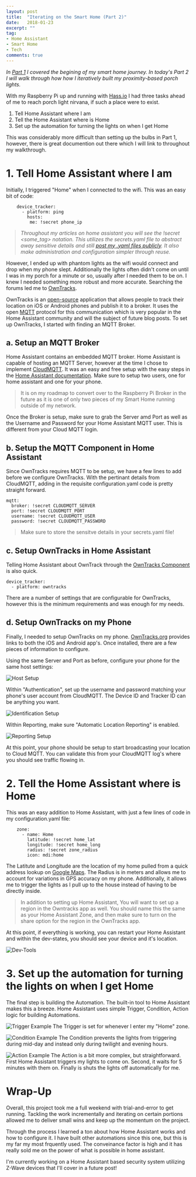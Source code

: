 ```yaml
---
layout: post
title:  "Iterating on the Smart Home (Part 2)"
date:   2018-01-23
excerpt: ""
tag:
- Home Assistant
- Smart Home
- Tech
comments: true
---
```


_In [Part 1](https://pattertj.github.io/Iterating-On-the-Smart-Home-Part-One/) I covered the begining of my smart home journey. In today's Part 2 I will walk through how how I iteratively built my proximity-based porch lights._ 

With my Raspberry Pi up and running with [Hass.io](https://home-assistant.io/) I had three tasks ahead of me to reach porch light nirvana, if such a place were to exist.

1. Tell Home Assistant where I am
2. Tell the Home Assistant where is Home
3. Set up the automation for turning the lights on when I get Home

This was considerably more difficult than setting up the bulbs in Part 1, however, there is great documention out there which I will link to throughout my walkthrough.

# 1. Tell Home Assistant where I am

Initially, I triggered "Home" when I connected to the wifi. This was an easy bit of code:

```	
	device_tracker:
  	  - platform: ping
	    hosts:
 	     me: !secret phone_ip
```	

> _Throughout my articles on home assistant you will see the !secret <some_tag> notation. This utilizes the secrets.yaml file to abstract away sensitive details and still [post my .yaml files publicly](https://github.com/pattertj/Home-Assistant-Configuration/blob/master/configuration.yaml). It also make administration and configuration simpler through reuse._

However, I ended up with phantom lights as the wifi would connect and drop when my phone slept. Additionally the lights often didn't come on until I was in my porch for a minute or so, usually after I needed them to be on. I knew I needed something more robust and more accurate. Searching the forums led me to [OwnTracks](http://owntracks.org/).

OwnTracks is an [open-source](https://github.com/owntracks/owntracks) application that allows people to track their location on iOS or Android phones and publish it to a broker. It uses the open [MQTT](http://mqtt.org/) protocol for this communication which is very popular in the Home Assistant community and will the subject of future blog posts. To set up OwnTracks, I started with finding an MQTT Broker.

## a. Setup an MQTT Broker

Home Assistant contains an embedded MQTT broker. Home Assistant is capable of hosting an MQTT Server, however at the time I chose to implement [CloudMQTT](https://www.cloudmqtt.com/). It was an easy and free setup with the easy steps in the [Home Assistant documentation](https://home-assistant.io/docs/mqtt/broker/). Make sure to setup two users, one for home assistant and one for your phone.

> It is on my roadmap to convert over to the Raspberry Pi Broker in the future as it is one of only two pieces of my Smart Home running outside of my network.

Once the Broker is setup, make sure to grab the Server amd Port as well as the Username and Password for your Home Assistant MQTT user. This is different from your Cloud MQTT login.

## b. Setup the MQTT Component in Home Assistant

Since OwnTracks requires MQTT to be setup, we have a few lines to add before we configure OwnTracks. With the pertinant details from CloudMQTT, adding in the requisite configuration.yaml code is pretty straight forward.

```
mqtt:
  broker: !secret CLOUDMQTT_SERVER
  port: !secret CLOUDMQTT_PORT
  username: !secret CLOUDMQTT_USER
  password: !secret CLOUDMQTT_PASSWORD
```

> Make sure to store the sensitve details in your secrets.yaml file!

## c. Setup OwnTracks in Home Assistant

Telling Home Assistant about OwnTrack through the [OwnTracks Component](https://home-assistant.io/components/device_tracker.owntracks/) is also quick.

```
device_tracker:
  - platform: owntracks
```

There are a number of settings that are configurable for OwnTracks, however this is the minimum requirements and was enough for my needs.

## d. Setup OwnTracks on my Phone

Finally, I needed to setup OwnTracks on my phone. [OwnTracks.org](http://owntracks.org/) provides links to both the iOS and Android app's. Once installed, there are a few pieces of information to configure.

Using the same Server and Port as before, configure your phone for the same host settings:

![Host Setup](/assets/img/SmartHomePart2/host.png)
    
Within "Authentication",  set up the username and password matching your phone's user account from CloudMQTT. The Device ID and Tracker ID can be anything you want.

![Identification Setup](/assets/img/SmartHomePart2/identifcation.png)
    
Within Reporting, make sure "Automatic Location Reporting" is enabled.

![Reporting Setup](/assets/img/SmartHomePart2/reporting.png)
    
At this point, your phone should be setup to start broadcasting your location to Cloud MQTT. You can validate this from your CloudMQTT log's where you should see traffic flowing in.

# 2. Tell the Home Assistant where is Home

This was an easy addition to Home Assistant, with just a few lines of code in my configuration.yaml file:

```	
    zone:
      - name: Home
        latitude: !secret home_lat
        longitude: !secret home_long
        radius: !secret zone_radius
        icon: mdi:home
```	

The Latitute and Longitude are the location of my home pulled from a quick address lookup on [Google Maps](https://www.google.com/maps). The Radius is in meters and allows me to account for variations in GPS accuracy on my phone. Additionally, it allows me to trigger the lights as I pull up to the house instead of having to be directly inside.

> In addition to setting up Home Assistant, You will want to set up a region in the Owntracks app as well. You should name this the same as your Home Assistant Zone, and then make sure to turn on the share option for the region in the OwnTracks app.

At this point, if everything is working, you can restart your Home Assistant and within the dev-states, you should see your device and it's location.

![Dev-Tools](/assets/img/SmartHomePart2/dev-tools.PNG)

# 3. Set up the automation for turning the lights on when I get Home

The final step is building the Automation. The built-in tool to Home Assistant makes this a breeze. Home Assistant uses simple Trigger, Condition, Action logic for building Automations.

![Trigger Example](/assets/img/SmartHomePart2/trigger.PNG)
The Trigger is set for whenever I enter my "Home" zone.

![Condition Example](/assets/img/SmartHomePart2/conditions.PNG)
The Condition prevents the lights from triggering during mid-day and instead only during twilight and evening hours.

![Action Example](/assets/img/SmartHomePart2/actions.PNG)
The Action is a bit more complex, but straightforward. First Home Assistant triggers my lights to come on. Second, it waits for 5 minutes with them on. Finally is shuts the lights off automatically for me.

# Wrap-Up

Overall, this project took me a full weekend with trial-and-error to get running. Tackling the work incrementally and iterating on certain portions allowed me to deliver small wins and keep up the momentum on the project. 

Through the process I learned a ton about how Home Assistant works and how to configure it. I have built other automations since this one, but this is my far my most frquently used. The conveinance factor is high and it has really sold me on the power of what is possible in home assistant.

I'm currently working on a Home Assistant based security system utilizing Z-Wave devices that I'll cover in a future post!
